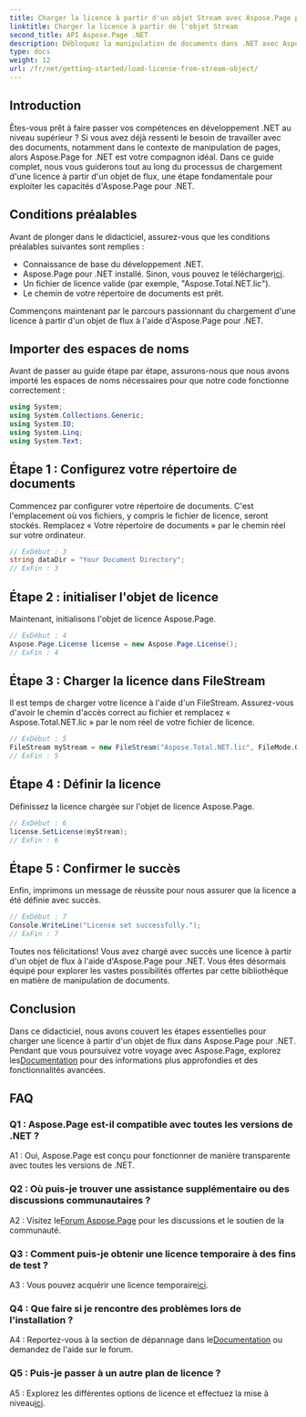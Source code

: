 ```yaml
---
title: Charger la licence à partir d'un objet Stream avec Aspose.Page pour .NET
linktitle: Charger la licence à partir de l'objet Stream
second_title: API Aspose.Page .NET
description: Débloquez la manipulation de documents dans .NET avec Aspose.Page. Suivez notre guide pour charger en toute transparence des licences à partir d'objets de flux.
type: docs
weight: 12
url: /fr/net/getting-started/load-license-from-stream-object/
---
```

## Introduction

Êtes-vous prêt à faire passer vos compétences en développement .NET au niveau supérieur ? Si vous avez déjà ressenti le besoin de travailler avec des documents, notamment dans le contexte de manipulation de pages, alors Aspose.Page for .NET est votre compagnon idéal. Dans ce guide complet, nous vous guiderons tout au long du processus de chargement d'une licence à partir d'un objet de flux, une étape fondamentale pour exploiter les capacités d'Aspose.Page pour .NET.

## Conditions préalables

Avant de plonger dans le didacticiel, assurez-vous que les conditions préalables suivantes sont remplies :

- Connaissance de base du développement .NET.
-  Aspose.Page pour .NET installé. Sinon, vous pouvez le télécharger[ici](https://releases.aspose.com/page/net/).
- Un fichier de licence valide (par exemple, "Aspose.Total.NET.lic").
- Le chemin de votre répertoire de documents est prêt.

Commençons maintenant par le parcours passionnant du chargement d'une licence à partir d'un objet de flux à l'aide d'Aspose.Page pour .NET.

## Importer des espaces de noms

Avant de passer au guide étape par étape, assurons-nous que nous avons importé les espaces de noms nécessaires pour que notre code fonctionne correctement :

```csharp
using System;
using System.Collections.Generic;
using System.IO;
using System.Linq;
using System.Text;
```

## Étape 1 : Configurez votre répertoire de documents

Commencez par configurer votre répertoire de documents. C'est l'emplacement où vos fichiers, y compris le fichier de licence, seront stockés. Remplacez « Votre répertoire de documents » par le chemin réel sur votre ordinateur.

```csharp
// ExDébut : 3
string dataDir = "Your Document Directory";
// ExFin : 3
```

## Étape 2 : initialiser l'objet de licence

Maintenant, initialisons l'objet de licence Aspose.Page.

```csharp
// ExDébut : 4
Aspose.Page.License license = new Aspose.Page.License();
// ExFin : 4
```

## Étape 3 : Charger la licence dans FileStream

Il est temps de charger votre licence à l'aide d'un FileStream. Assurez-vous d'avoir le chemin d'accès correct au fichier et remplacez « Aspose.Total.NET.lic » par le nom réel de votre fichier de licence.

```csharp
// ExDébut : 5
FileStream myStream = new FileStream("Aspose.Total.NET.lic", FileMode.Open);
// ExFin : 5
```

## Étape 4 : Définir la licence

Définissez la licence chargée sur l'objet de licence Aspose.Page.

```csharp
// ExDébut : 6
license.SetLicense(myStream);
// ExFin : 6
```

## Étape 5 : Confirmer le succès

Enfin, imprimons un message de réussite pour nous assurer que la licence a été définie avec succès.

```csharp
// ExDébut : 7
Console.WriteLine("License set successfully.");
// ExFin : 7
```

Toutes nos félicitations! Vous avez chargé avec succès une licence à partir d'un objet de flux à l'aide d'Aspose.Page pour .NET. Vous êtes désormais équipé pour explorer les vastes possibilités offertes par cette bibliothèque en matière de manipulation de documents.

## Conclusion

Dans ce didacticiel, nous avons couvert les étapes essentielles pour charger une licence à partir d'un objet de flux dans Aspose.Page pour .NET. Pendant que vous poursuivez votre voyage avec Aspose.Page, explorez les[Documentation](https://reference.aspose.com/page/net/) pour des informations plus approfondies et des fonctionnalités avancées.

## FAQ

### Q1 : Aspose.Page est-il compatible avec toutes les versions de .NET ?

A1 : Oui, Aspose.Page est conçu pour fonctionner de manière transparente avec toutes les versions de .NET.

### Q2 : Où puis-je trouver une assistance supplémentaire ou des discussions communautaires ?

 A2 : Visitez le[Forum Aspose.Page](https://forum.aspose.com/c/page/39) pour les discussions et le soutien de la communauté.

### Q3 : Comment puis-je obtenir une licence temporaire à des fins de test ?

 A3 : Vous pouvez acquérir une licence temporaire[ici](https://purchase.aspose.com/temporary-license/).

### Q4 : Que faire si je rencontre des problèmes lors de l'installation ?

 A4 : Reportez-vous à la section de dépannage dans le[Documentation](https://reference.aspose.com/page/net/) ou demandez de l'aide sur le forum.

### Q5 : Puis-je passer à un autre plan de licence ?

 A5 : Explorez les différentes options de licence et effectuez la mise à niveau[ici](https://purchase.aspose.com/buy).